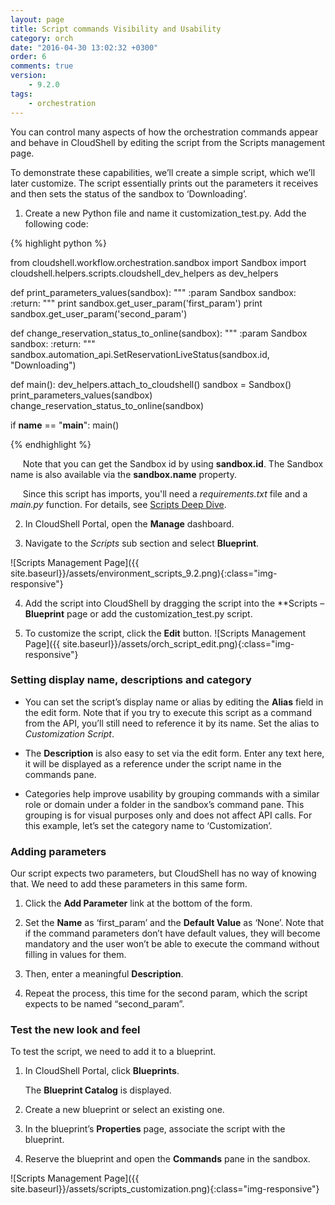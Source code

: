 ```yaml
---
layout: page
title: Script commands Visibility and Usability
category: orch
date: "2016-04-30 13:02:32 +0300"
order: 6
comments: true
version: 
    - 9.2.0
tags:
    - orchestration
---
```

You can control many aspects of how the orchestration commands appear and behave in CloudShell by editing the script from the Scripts management page.

To demonstrate these capabilities, we’ll create a simple script, which we’ll later customize. The script essentially prints out the parameters it receives and then sets the status of the sandbox to ‘Downloading’.

1) Create a new Python file and name it customization_test.py. Add the following code:

{% highlight python %}

from cloudshell.workflow.orchestration.sandbox import Sandbox
import cloudshell.helpers.scripts.cloudshell_dev_helpers as dev_helpers

def print_parameters_values(sandbox):
    """
    :param Sandbox sandbox:
    :return:
    """
    print sandbox.get_user_param('first_param')
    print sandbox.get_user_param('second_param')

def change_reservation_status_to_online(sandbox):
    """
    :param Sandbox sandbox:
    :return:
    """
    sandbox.automation_api.SetReservationLiveStatus(sandbox.id, "Downloading")

def main():
    dev_helpers.attach_to_cloudshell()
    sandbox = Sandbox()
    print_parameters_values(sandbox)
    change_reservation_status_to_online(sandbox)

if __name__ == "__main__":
    main()

{%  endhighlight %}

&nbsp;&nbsp;&nbsp;&nbsp;&nbsp;Note that you can get the Sandbox id by using **sandbox.id**. The Sandbox name is also available via the **sandbox.name** property.

&nbsp;&nbsp;&nbsp;&nbsp;&nbsp;Since this script has imports, you'll need a *requirements.txt* file and a *main.py* function. For details, see [Scripts Deep Dive]({{site.baseurl}}/orchestration/{{pageVersion}}/scripts-deep-dive.html).

2) In CloudShell Portal, open the **Manage** dashboard.

3) Navigate to the _Scripts_ sub section and select **Blueprint**.

![Scripts Management Page]({{ site.baseurl}}/assets/environment_scripts_9.2.png){:class="img-responsive"}

4) Add the script into CloudShell by dragging the script into the **Scripts – **Blueprint** page or add the customization_test.py script. 

5) To customize the script, click the **Edit** button.
![Scripts Management Page]({{ site.baseurl}}/assets/orch_script_edit.png){:class="img-responsive"}


### Setting display name, descriptions and category

* You can set the script’s display name or alias by editing the **Alias** field in the edit form. Note that if you try to execute this script as a command from the API, you’ll still need to reference it by its name. Set the alias to _Customization Script_.

* The **Description** is also easy to set via the edit form. Enter any text here, it will be displayed as a reference under the script name in the commands pane.

* Categories help improve usability by grouping commands with a similar role or domain under a folder in the sandbox’s command pane. This grouping is for visual purposes only and does not affect API calls. For this example, let’s set the category name to ‘Customization’.


### Adding parameters

Our script expects two parameters, but CloudShell has no way of knowing that. We need to add these parameters in this same form.

1. Click the **Add Parameter** link at the bottom of the form. 

2. Set the **Name** as ‘first_param’ and the **Default Value** as ‘None’. 
Note that if the command parameters don’t have default values, they will become mandatory and the user won’t be able to execute the command without filling in values for them.

3. Then, enter a meaningful **Description**. 

4. Repeat the process, this time for the second param, which the script expects to be named “second_param”.


### Test the new look and feel

To test the script, we need to add it to a blueprint. 
1. In CloudShell Portal, click **Blueprints**.

   The **Blueprint Catalog** is displayed.

2. Create a new blueprint or select an existing one.

3. In the blueprint’s **Properties** page, associate the script with the blueprint. 

4. Reserve the blueprint and open the **Commands** pane in the sandbox.

![Scripts Management Page]({{ site.baseurl}}/assets/scripts_customization.png){:class="img-responsive"}
